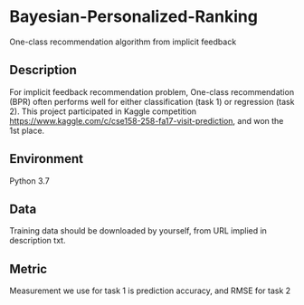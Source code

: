 # Bayesian-Personalized-Ranking
One-class recommendation algorithm from implicit feedback

## Description
For implicit feedback recommendation problem, One-class recommendation (BPR) often performs well for either classification (task 1) or regression (task 2). This project participated in Kaggle competition https://www.kaggle.com/c/cse158-258-fa17-visit-prediction, and won the 1st place.

## Environment
Python 3.7

## Data
Training data should be downloaded by yourself, from URL implied in description txt.

## Metric
Measurement we use for task 1 is prediction accuracy, and RMSE for task 2
